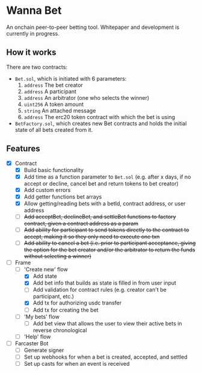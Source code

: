 # Wanna Bet

An onchain peer-to-peer betting tool. Whitepaper and development is currently in progress.

## How it works

There are two contracts:

- `Bet.sol`, which is initiated with 6 parameters:
  1. `address` The bet creator
  2. `address` A participant
  3. `address` An arbitrator (one who selects the winner)
  4. `uint256` A token amount
  5. `string` An attached message
  6. `address` The erc20 token contract with which the bet is using
- `BetFactory.sol`, which creates new Bet contracts and holds the initial state of all bets created from it.

## Features

- [x] Contract
  - [x] Build basic functionality
  - [x] Add time as a function parameter to `Bet.sol` (e.g. after x days, if no accept or decline, cancel bet and return tokens to bet creator)
  - [x] Add custom errors
  - [x] Add getter functions bet arrays
  - [x] Allow getting/reading bets with a betId, contract address, or user address
  - [ ] ~~Add acceptBet, declineBet, and settleBet functions to factory contract, given a contract address as a param~~
  - [ ] ~~Add ability for participant to send tokens directly to the contract to accept, making it so they only need to execute one txn~~
  - [ ] ~~Add ability to cancel a bet (i.e. prior to participant acceptance, giving the option for the bet creator and/or the arbitrator to return the funds without selecting a winner)~~
- [ ] Frame
  - [ ] 'Create new' flow
    - [x] Add state
    - [x] Add bet info that builds as state is filled in from user input
    - [ ] Add validation for contract rules (e.g. creator can't be participant, etc.)
    - [x] Add tx for authorizing usdc transfer
    - [ ] Add tx for creating the bet
  - [ ] 'My bets' flow
    - [ ] Add bet view that allows the user to view their active bets in reverse chronological
  - [ ] 'Help' flow
- [ ] Farcaster Bot
  - [ ] Generate signer
  - [ ] Set up webhooks for when a bet is created, accepted, and settled
  - [ ] Set up casts for when an event is received
